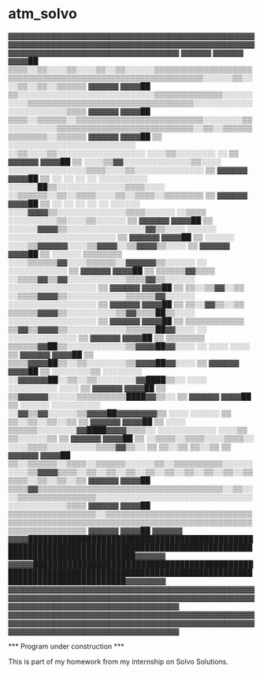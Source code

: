 # atm_solvo
▓▓▓▓▓▓▓▓▓▓▓▓▓▓▓▓▓▓▓▓▓▓▓▓▓▓▓▓▓▓▓▓▓▓▓▓▓▓▓▓▓▓▓▓▓▓▓▓▓▓▓▓▓▓▓▓▓▓▓▓▓▓▓▓▓▓▓▓▓▓▓▓▓▓▓▓▓▓▓▓▓▓▓▓▓▓▓▓▓▓▓▓▓▓▓▓▓▓▓▓▓▓▓▓▓▓▓▓▓▓▓▓▓▓▓▓▓▓▓▓▓▓▓▓▓▓▓▓▓▓▓▓
▓▓▓▓▓▓                                                                                                                        ▓▓▓▓▓▓
▓▓▓▓██  ▒▒▒▒░░▒▒░░░░▒▒░░░░▒▒░░▒▒░░░░░░▒▒▒▒▒▒▒▒▒▒▒▒▒▒▒▒▒▒▒▒▒▒▒▒▒▒▒▒▒▒▒▒▒▒▒▒▒▒▒▒▒▒▒▒▒▒▒▒▒▒▒▒▒▒▒▒▒▒▒▒░░░░░░▒▒░░░░▒▒░░▒▒░░▒▒▒▒▒▒  ▓▓▓▓▓▓
▓▓▓▓██  ▒▒░░░░░░░░░░░░░░░░░░░░░░░░░░░░▒▒▒▒▒▒▒▒▒▒▒▒▒▒░░░░░░░░░░▒▒▒▒▒▒▒▒▒▒▒▒▒▒▒▒▒▒▒▒▒▒▒▒▒▒▒▒▒▒▒▒▒▒░░░░░░░░░░░░░░░░░░░░░░░░▒▒▒▒  ▓▓▓▓▓▓
▓▓▓▓██  ▒▒▒▒░░▒▒▒▒▒▒░░▒▒▒▒▒▒▒▒▒▒▒▒▒▒▒▒▒▒▒▒▒▒▒▒▒▒░░░░░░░░▒▒░░░░░░░░░░▒▒▒▒▒▒▒▒▒▒▒▒▒▒▒▒▒▒▒▒▒▒▒▒▒▒▒▒░░▒▒░░▒▒▒▒▒▒▒▒▒▒▒▒▒▒░░▒▒▒▒▒▒  ▓▓▓▓▓▓
▓▓▓▓██  ▒▒  ░░░░░░░░░░░░░░░░░░░░░░░░░░      ░░▒▒░░░░▒▒░░░░░░░░░░░░░░░░░░                  ░░░░▒▒░░░░░░░░              ░░  ▒▒  ▓▓▓▓▓▓
▓▓▓▓██  ▒▒                                  ░░░░▒▒▓▓░░░░░░░░░░░░░░▒▒░░░░    ░░░░░░░░░░░░░░░░▒▒▒▒░░░░▒▒░░░░░░░░░░░░░░      ▒▒  ▓▓▓▓▓▓
▓▓▓▓██  ▒▒  ░░  ░░  ░░  ░░  ░░░░░░░░░░    ░░░░░░██▒▒░░░░░░░░░░░░░░▒▒▒▒░░░░  ░░▒▒▒▒▒▒░░▒▒░░▒▒▒▒░░░░▒▒░░▒▒▒▒░░▒▒▒▒▒▒▒▒      ▒▒  ▓▓▓▓▓▓
▓▓▓▓██  ▒▒  ░░  ░░  ░░  ░░  ░░  ░░░░░░    ░░░░▓▓▓▓▒▒░░░░░░░░░░░░░░▒▒▒▒░░░░░░    ░░▒▒▒▒  ░░░░░░░░░░▒▒░░░░▒▒░░░░░░          ▒▒  ▓▓▓▓▓▓
▓▓▓▓██  ▒▒                              ░░░░░░▓▓▓▓▒▒░░░░░░░░░░░░░░░░▓▓▒▒░░░░    ░░░░░░  ░░░░░░░░░░░░░░░░░░░░░░            ▒▒  ▓▓▓▓▓▓
▓▓▓▓██  ▒▒  ░░░░░░                      ░░░░▒▒▓▓▓▓▓▓░░░░▒▒▓▓▓▓░░▒▒▓▓▓▓▒▒░░░░                                              ▒▒  ▓▓▓▓▓▓
▓▓▓▓██  ▒▒  ░░░░░░  ▒▒▒▒▒▒▒▒            ░░░░▒▒▒▒▒▒▓▓░░░░▒▒▒▒▒▒░░▓▓▓▓▓▓▒▒░░░░░░          ░░  ░░░░░░░░░░░░                  ▒▒  ▓▓▓▓▓▓
▓▓▓▓██  ▒▒        ▒▒▒▒▒▒▓▓▒▒▒▒          ░░▒▒▒▒▓▓▒▒▓▓░░░░░░░░░░░░▒▒▒▒▓▓▒▒░░░░░░          ░░░░░░░░░░░░░░░░░░                ▒▒  ▓▓▓▓▓▓
▓▓▓▓██  ▒▒        ▒▒░░▒▒▓▓░░▒▒          ░░▒▒▒▒▓▓▓▓▒▒░░░░░░░░░░░░▒▒▒▒▒▒▓▓░░░░░░          ░░░░░░░░░░░░░░░░░░                ▒▒  ▓▓▓▓▓▓
▓▓▓▓██  ▒▒        ▒▒░░▓▓▒▒░░▒▒          ▒▒▒▒▒▒▓▓▓▓▒▒░░░░░░░░░░▒▒▓▓▒▒▒▒██▒▒░░░░          ░░░░░░░░░░░░░░░░░░                ▒▒  ▓▓▓▓▓▓
▓▓▓▓██  ▒▒        ▒▒▒▒▒▒▒▒▒▒▒▒          ▒▒▓▓▒▒▓▓▓▓▒▒░░░░░░░░░░░░▒▒▒▒▒▒██▓▓░░░░          ░░  ░░░░░░░░░░░░░░                ▒▒  ▓▓▓▓▓▓
▓▓▓▓██  ▒▒          ▒▒▒▒▒▒▒▒            ▒▒▒▒▒▒▓▓██▒▒░░░░░░░░░░░░▒▒▓▓▓▓██▓▓░░░░          ░░    ░░░░  ░░░░                  ▒▒  ▓▓▓▓▓▓
▓▓▓▓██  ▒▒                              ▒▒▒▒▓▓▓▓██▒▒░░▒▒░░░░░░░░▒▒▓▓▓▓██▓▓░░░░                                            ▒▒  ▓▓▓▓▓▓
▓▓▓▓██  ▒▒    ░░░░░░░░▒▒  ░░░░░░░░      ░░▓▓▓▓▓▓██░░▒▒░░▒▒░░░░░░░░▓▓████▒▒░░          ░░░░  ░░░░░░░░░░    ░░░░            ▒▒  ▓▓▓▓▓▓
▓▓▓▓██  ▒▒                                ▒▒▓▓▓▓▓▓░░░░░░▒▒▒▒▒▒▒▒▒▒████▓▓▒▒░░                                              ▒▒  ▓▓▓▓▓▓
▓▓▓▓██  ▒▒    ░░░░░░  ░░░░░░░░░░          ░░▓▓▒▒▓▓░░░░░░▒▒▓▓▓▓██▓▓▓▓▓▓▓▓▒▒        ░░░░  ░░░░░░        ▒▒  ▒▒░░▒▒░░▒▒░░▒▒  ▒▒  ▓▓▓▓▓▓
▓▓▓▓██  ▒▒                          ░░░░    ▒▒▒▒▒▒░░░░░░░░▓▓████▓▓▓▓▒▒▒▒░░        ░░░░░░░░░░░░        ░░░░▒▒  ▒▒░░░░░░▒▒  ▒▒  ▓▓▓▓▓▓
▓▓▓▓██  ▒▒  ░░▒▒▒▒░░▒▒▒▒░░░░▒▒▒▒░░          ░░░░▒▒▒▒░░░░░░░░░░▒▒▒▒▓▓▒▒░░                              ▒▒  ▒▒░░▒▒  ▒▒░░▒▒  ▒▒  ▓▓▓▓▓▓
▓▓▓▓██  ▒▒░░▒▒▒▒▒▒░░▒▒▒▒░░▒▒▒▒▒▒░░░░░░▒▒░░▒▒▒▒▒▒▒▒▒▒░░░░░░░░░░▒▒▓▓▓▓▒▒▒▒░░▒▒░░▒▒░░▒▒░░▒▒░░▒▒░░▒▒░░▒▒░░▒▒░░▒▒▒▒▒▒░░▒▒░░▒▒░░▒▒  ▓▓▓▓▓▓
▓▓▓▓██  ▒▒▒▒▓▓▒▒▒▒▒▒▒▒▒▒▒▒▒▒▒▒▒▒▒▒▒▒▒▒▒▒▒▒▒▒▒▒▒▒▒▒▒▒░░▒▒░░░░▒▒▒▒▒▒▒▒▒▒▒▒▒▒▒▒░░░░░░░░░░░░░░░░░░░░░░░░░░░░░░░░░░░░░░░░░░░░▒▒▒▒  ▓▓▓▓▓▓
▓▓▓▓██  ▒▒▒▒▒▒▒▒▒▒▒▒▒▒▒▒▒▒░░▒▒▒▒▒▒▒▒▒▒▒▒▒▒▒▒▒▒▒▒▒▒▒▒▒▒▒▒▒▒▒▒▒▒▒▒▒▒▒▒▒▒▒▒▒▒▒▒▒▒▒▒▒▒▒▒▒▒▒▒▒▒▒▒▒▒▒▒▒▒▒▒▒▒▒▒▒▒▒▒▒▒▒▒▒▒▒▒▒▒▒▒▒▒▒▒  ▓▓▓▓▓▓
▓▓▓▓██                                                                                                                        ▓▓▓▓▓▓
▓▓▓▓██████████████████████████████████████████████████████████████████████████████████████████████████████████████████████████▓▓▓▓▓▓
▓▓▓▓▓███████████████████████████████████████████████████████████████████████████████████████████████████████████████████████▓▓▓▓▓▓▓▓
▓▓▓▓▓▓▓▓▓▓▓▓▓▓▓▓▓▓▓▓▓▓▓▓▓▓▓▓▓▓▓▓▓▓▓▓▓▓▓▓▓▓▓▓▓▓▓▓▓▓▓▓▓▓▓▓▓▓▓▓▓▓▓▓▓▓▓▓▓▓▓▓▓▓▓▓▓▓▓▓▓▓▓▓▓▓▓▓▓▓▓▓▓▓▓▓▓▓▓▓▓▓▓▓▓▓▓▓▓▓▓▓▓▓▓▓▓▓▓▓▓▓▓▓▓▓▓▓▓▓▓▓
▓▓▓▓▓▓▓▓▓▓▓▓▓▓▓▓▓▓▓▓▓▓▓▓▓▓▓▓▓▓▓▓▓▓▓▓▓▓▓▓▓▓▓▓▓▓▓▓▓▓▓▓▓▓▓▓▓▓▓▓▓▓▓▓▓▓▓▓▓▓▓▓▓▓▓▓▓▓▓▓▓▓▓▓▓▓▓▓▓▓▓▓▓▓▓▓▓▓▓▓▓▓▓▓▓▓▓▓▓▓▓▓▓▓▓▓▓▓▓▓▓▓▓▓▓▓▓▓▓▓▓▓

*** Program under construction ***

This is part of my homework from my internship on Solvo Solutions.

